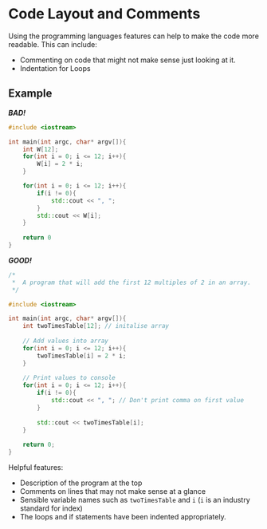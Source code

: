 # Code Layout and Comments
Using the programming languages features can help to make the code more readable. This can include:
- Commenting on code that might not make sense just looking at it.
- Indentation for Loops

## Example
***BAD!***
```cpp
#include <iostream>

int main(int argc, char* argv[]){
	int W[12];
	for(int i = 0; i <= 12; i++){
		W[i] = 2 * i;
	}

	for(int i = 0; i <= 12; i++){
		if(i != 0){
			std::cout << ", ";
		}
		std::cout << W[i];
	}
	
	return 0
}
```

***GOOD!***
```cpp
/*
 *  A program that will add the first 12 multiples of 2 in an array.
 */

#include <iostream>

int main(int argc, char* argv[]){
	int twoTimesTable[12]; // initalise array
	
	// Add values into array
	for(int i = 0; i <= 12; i++){
		twoTimesTable[i] = 2 * i;
	}
	
	// Print values to console
	for(int i = 0; i <= 12; i++){
		if(i != 0){
			std::cout << ", "; // Don't print comma on first value
		}
		
		std::cout << twoTimesTable[i];
	}
	
	return 0;
}
```

Helpful features:
- Description of the program at the top
- Comments on lines that may not make sense at a glance
- Sensible variable names such as `twoTimesTable` and `i` (`i` is an industry standard for index)
- The loops and if statements have been indented appropriately.